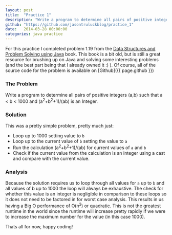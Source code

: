 ```yaml
---
layout: post
title:  "Practice 1"
description: "Write a program to determine all pairs of positive integers (a,b) such that a < b < 1000 and (a<sup>2</sup>+b<sup>2</sup>+1)/(ab) is an Integer."
github: "https://github.com/jasontruluckblog/practice_1"
date:   2014-03-28 00:00:00
categories: java practice
---
```


For this practice I completed problem 1.19 from the [Data Structures and Problem Solving using Java](http://www.amazon.com/Structures-Problem-Solving-Using-Edition/dp/0321322134) book.
This book is a bit old, but is still a great resource for brushing up on Java and solving some interesting problems (and the best part being that I already owned it :) ). Of course, all of
the source code for the problem is available on [Github]({{ page.github }})

### The Problem
Write a program to determine all pairs of positive integers (a,b) such that a < b < 1000 and (a<sup>2</sup>+b<sup>2</sup>+1)/(ab) is an Integer.

### Solution
This was a pretty simple problem, pretty much just:

* Loop up to 1000 setting value to `b`
* Loop up to the current value of `b` setting the value to `a`
* Run the calculation (a<sup>2</sup>+b<sup>2</sup>+1)/(ab) for current values of `a` and `b`
* Check if the current value from the calculation is an integer using a cast and compare with the current value.

### Analysis
Because the solution requires us to loop through all values for `a` up to `b` and all values of b up to 1000 the loop will always be exhaustive. The check for whether
this value is an integer is negligible in comparison to these loops so it does not need to be factored in for worst case analysis. This results
in us having a Big O performance of O(n<sup>2</sup>) or quadratic. This is not the greatest runtime in the world since the runtime will increase pretty rapidly if
we were to increase the maximum number for the value (in this case 1000).

Thats all for now, happy coding!